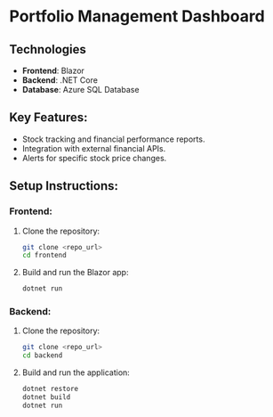 # Portfolio Management Dashboard

## Technologies
- **Frontend**: Blazor
- **Backend**: .NET Core
- **Database**: Azure SQL Database

## Key Features:
- Stock tracking and financial performance reports.
- Integration with external financial APIs.
- Alerts for specific stock price changes.

## Setup Instructions:

### Frontend:
1. Clone the repository:
   ```bash
   git clone <repo_url>
   cd frontend
2. Build and run the Blazor app:
   ```bash
   dotnet run

### Backend:
1. Clone the repository:
   ```bash
   git clone <repo_url>
   cd backend
2. Build and run the application:
   ```bash
   dotnet restore
   dotnet build
   dotnet run
